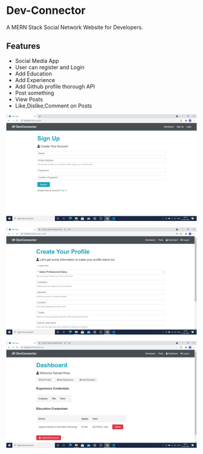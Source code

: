 # Dev-Connector
A MERN Stack Social Network Website for Developers. 

## Features

- Social Media App
- User can register and Login
- Add Education
- Add Experience
- Add Github profile thorough API
- Post something
- View Posts
- Like,Dislike,Comment on Posts

![screenshot](https://github.com/khansamad99/Dev-Connector/blob/master/Screenshot%20(80).png)

![screenshot](https://github.com/khansamad99/Dev-Connector/blob/master/Screenshot%20(82).png)

![screenshot](https://github.com/khansamad99/Dev-Connector/blob/master/Screenshot%20(83).png)




